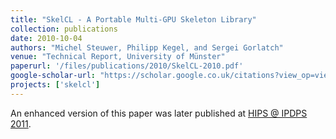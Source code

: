 ```yaml
---
title: "SkelCL - A Portable Multi-GPU Skeleton Library"
collection: publications
date: 2010-10-04
authors: "Michel Steuwer, Philipp Kegel, and Sergei Gorlatch"
venue: "Technical Report, University of Münster"
paperurl: '/files/publications/2010/SkelCL-2010.pdf'
google-scholar-url: "https://scholar.google.co.uk/citations?view_op=view_citation&hl=en&user=XdXJRZEAAAAJ&citation_for_view=XdXJRZEAAAAJ:KlAtU1dfN6UC"
projects: ['skelcl']
---
```


An enhanced version of this paper was later published at [HIPS @ IPDPS 2011](/publications/2011/HIPS/).
